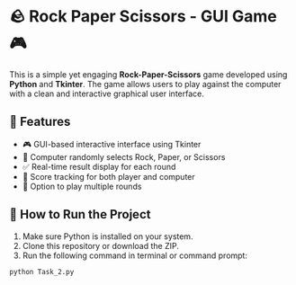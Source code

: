 # 🪨 Rock Paper Scissors - GUI Game 🎮

This is a simple yet engaging **Rock-Paper-Scissors** game developed using **Python** and **Tkinter**. The game allows users to play against the computer with a clean and interactive graphical user interface.

## 📌 Features

- 🎮 GUI-based interactive interface using Tkinter
- 🤖 Computer randomly selects Rock, Paper, or Scissors
- ✅ Real-time result display for each round
- 🧮 Score tracking for both player and computer
- 🔁 Option to play multiple rounds


## 🚀 How to Run the Project

1. Make sure Python is installed on your system.
2. Clone this repository or download the ZIP.
3. Run the following command in terminal or command prompt:

```bash
python Task_2.py
